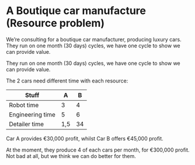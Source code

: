# A Boutique car manufacture (Resource problem)

We’re consulting for a boutique car manufacturer, producing luxury cars. They run on one month (30 days) cycles, we have one cycle to show we can provide value.

They run on one month (30 days) cycles, we have one cycle to show we can provide value.

The 2 cars need different time with each resource:

Stuff | A | B 
----- | --- | ---
Robot time | 3  | 4
Engineering time| 5 | 6
Detailer time | 1,5 | 34

Car A provides €30,000 profit, whilst Car B offers €45,000 profit.

At the moment, they produce 4 of each cars per month, for €300,000 profit. Not bad at all, but we think we can do better for them.
